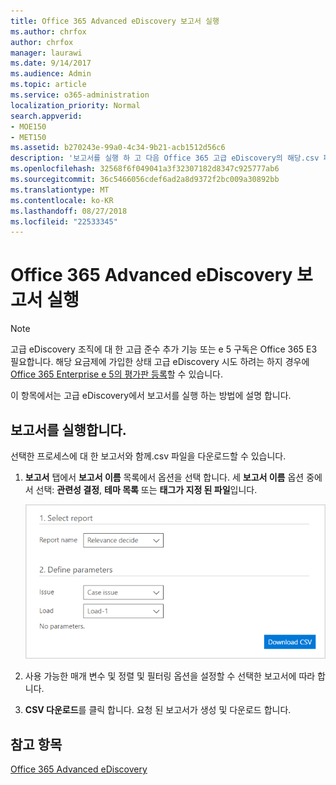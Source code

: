 ```yaml
---
title: Office 365 Advanced eDiscovery 보고서 실행
ms.author: chrfox
author: chrfox
manager: laurawi
ms.date: 9/14/2017
ms.audience: Admin
ms.topic: article
ms.service: o365-administration
localization_priority: Normal
search.appverid:
- MOE150
- MET150
ms.assetid: b270243e-99a0-4c34-9b21-acb1512d56c6
description: '보고서를 실행 하 고 다음 Office 365 고급 eDiscovery의 해당.csv 파일을 다운로드 하는 방법에 알아봅니다.  '
ms.openlocfilehash: 32568f6f049041a3f32307182d8347c925777ab6
ms.sourcegitcommit: 36c5466056cdef6ad2a8d9372f2bc009a30892bb
ms.translationtype: MT
ms.contentlocale: ko-KR
ms.lasthandoff: 08/27/2018
ms.locfileid: "22533345"
---
```

# <a name="run-reports-in-office-365-advanced-ediscovery"></a>Office 365 Advanced eDiscovery 보고서 실행

> [!NOTE]
> 고급 eDiscovery 조직에 대 한 고급 준수 추가 기능 또는 e 5 구독은 Office 365 E3 필요합니다. 해당 요금제에 가입한 상태 고급 eDiscovery 시도 하려는 하지 경우에 [Office 365 Enterprise e 5의 평가판 등록](https://go.microsoft.com/fwlink/p/?LinkID=698279)할 수 있습니다. 
  
이 항목에서는 고급 eDiscovery에서 보고서를 실행 하는 방법에 설명 합니다.
  
## <a name="running-reports"></a>보고서를 실행합니다.

선택한 프로세스에 대 한 보고서와 함께.csv 파일을 다운로드할 수 있습니다.
  
1. **보고서** 탭에서 **보고서 이름** 목록에서 옵션을 선택 합니다. 세 **보고서 이름** 옵션 중에서 선택: **관련성 결정**, **테마 목록** 또는 **태그가 지정 된 파일**입니다.
    
    ![eDiscovery 분석 보고서](media/f16aee7a-508f-4acc-99bc-a2c8dec01312.png)
  
2. 사용 가능한 매개 변수 및 정렬 및 필터링 옵션을 설정할 수 선택한 보고서에 따라 합니다. 
    
3. **CSV 다운로드**를 클릭 합니다. 요청 된 보고서가 생성 및 다운로드 합니다.
    
## <a name="see-also"></a>참고 항목

[Office 365 Advanced eDiscovery](office-365-advanced-ediscovery.md)

